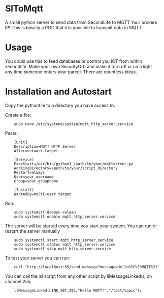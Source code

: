 # SlToMqtt
A small python server to send data from SecondLife to MQTT
Your brokers IP!
This is basicly a POC that it is possible to transmit data to MQTT.
# Usage

You could use this to feed databases or control you IOT from within secondlife.
Make your own SecurityOrb and make it turn off or on a light any time someone enters your parcel.
There are countless ideas.

# Installation and Autostart

Copy the pythonfile to a directory you have access to.

Create a file:

        sudo nano /etc/systemd/system/mqtt_http_server.service

Paste: 

        [Unit]
        Description=MQTT HTTP Server
        After=network.target
        
        [Service]
        ExecStart=/usr/bin/python3 /path/to/your/mqttserver.py
        WorkingDirectory=/path/to/your/script_directory
        Restart=always
        User=your_username
        Group=your_groupname
        
        [Install]
        WantedBy=multi-user.target

Run:

        sudo systemctl daemon-reload
        sudo systemctl enable mqtt_http_server.service

The server will be started every time you start your system. You can run or restart the server manually

        sudo systemctl start mqtt_http_server.service
        sudo systemctl status mqtt_http_server.service
        sudo systemctl stop mqtt_http_server.service

To test your server you can run:

        curl "http://localhost:85/send_message?message=Hello%2C%20MQTT%21"

You can call the lsl script from any other script by llMessageLinked(); on channel 255;

        llMessageLinked(LINK_SET,255,"Hello MQTT!","/test/topic");

